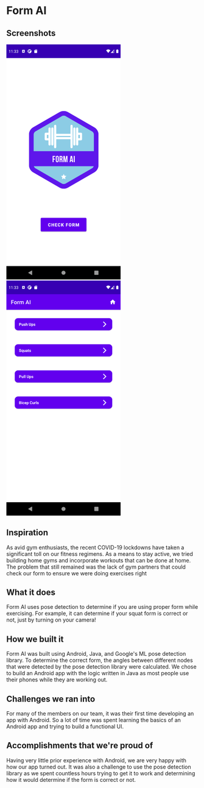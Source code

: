 # Form AI

## Screenshots

<img src="https://github.com/EltonK888/Hack_the_North_2021/blob/master/Screenshot_1610858027.png" width=300 alt="home screen">
<img src="https://github.com/EltonK888/Hack_the_North_2021/blob/master/Screenshot_1610857991.png" width=300 alt="workout selection">


## Inspiration
As avid gym enthusiasts, the recent COVID-19 lockdowns have taken a significant toll on our fitness regimens. As a means to stay active, we tried building home gyms and incorporate workouts that can be done at home. The problem that still remained was the lack of gym partners that could check our form to ensure we were doing exercises right

## What it does
Form AI uses pose detection to determine if you are using proper form while exercising. For example, it can determine if your squat form is correct or not, just by turning on your camera!

## How we built it
Form AI was built using Android, Java, and Google's ML pose detection library. To determine the correct form, the angles between different nodes that were detected by the pose detection library were calculated. We chose to build an Android app with the logic written in Java as most people use their phones while they are working out.

## Challenges we ran into
For many of the members on our team, it was their first time developing an app with Android. So a lot of time was spent learning the basics of an Android app and trying to build a functional UI.

## Accomplishments that we're proud of
Having very little prior experience with Android, we are very happy with how our app turned out. It was also a challenge to use the pose detection library as we spent countless hours trying to get it to work and determining how it would determine if the form is correct or not.

